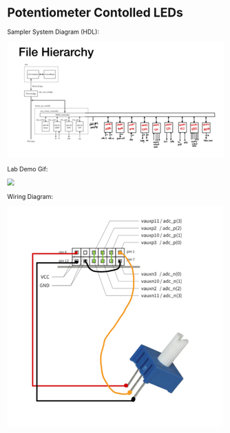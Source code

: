 # Potentiometer Contolled LEDs

Sampler System Diagram (HDL):

<img src='./pictures/sampler_system.jpg' width='800'>


Lab Demo Gif: 

<img src='./pictures/gif_demo.gif' width='500'>


Wiring Diagram: 

<img src='./pictures/wiring_diagram.jpg' width='500'>
